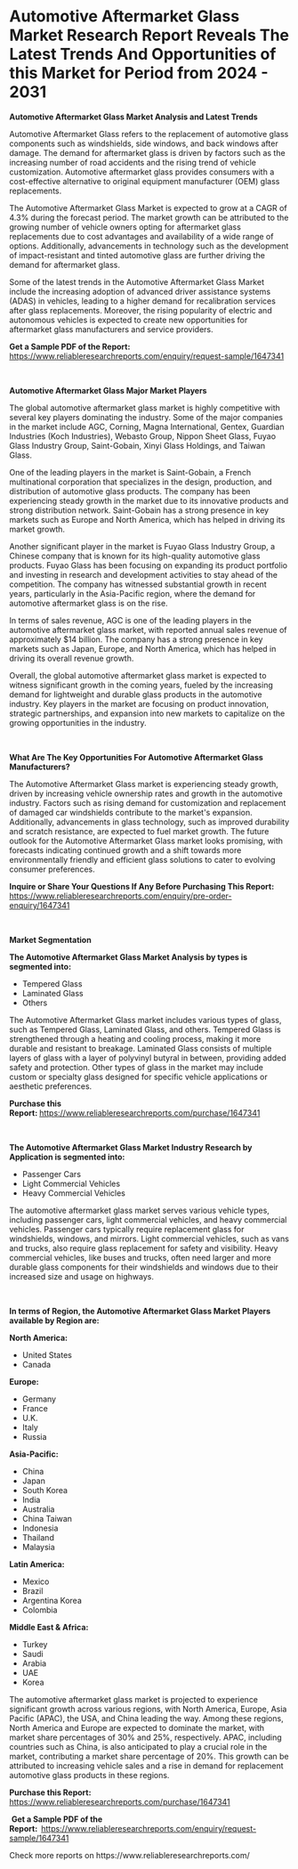 <p><h1>Automotive Aftermarket Glass Market Research Report Reveals The Latest Trends And Opportunities of this Market for Period from 2024 - 2031</h1></p><p><strong>Automotive Aftermarket Glass Market Analysis and Latest Trends</strong></p>
<p><p>Automotive Aftermarket Glass refers to the replacement of automotive glass components such as windshields, side windows, and back windows after damage. The demand for aftermarket glass is driven by factors such as the increasing number of road accidents and the rising trend of vehicle customization. Automotive aftermarket glass provides consumers with a cost-effective alternative to original equipment manufacturer (OEM) glass replacements.</p><p>The Automotive Aftermarket Glass Market is expected to grow at a CAGR of 4.3% during the forecast period. The market growth can be attributed to the growing number of vehicle owners opting for aftermarket glass replacements due to cost advantages and availability of a wide range of options. Additionally, advancements in technology such as the development of impact-resistant and tinted automotive glass are further driving the demand for aftermarket glass.</p><p>Some of the latest trends in the Automotive Aftermarket Glass Market include the increasing adoption of advanced driver assistance systems (ADAS) in vehicles, leading to a higher demand for recalibration services after glass replacements. Moreover, the rising popularity of electric and autonomous vehicles is expected to create new opportunities for aftermarket glass manufacturers and service providers.</p></p>
<p><strong>Get a Sample PDF of the Report:&nbsp;</strong> <a href="https://www.reliableresearchreports.com/enquiry/request-sample/1647341">https://www.reliableresearchreports.com/enquiry/request-sample/1647341</a></p>
<p>&nbsp;</p>
<p><strong>Automotive Aftermarket Glass Major Market Players</strong></p>
<p><p>The global automotive aftermarket glass market is highly competitive with several key players dominating the industry. Some of the major companies in the market include AGC, Corning, Magna International, Gentex, Guardian Industries (Koch Industries), Webasto Group, Nippon Sheet Glass, Fuyao Glass Industry Group, Saint-Gobain, Xinyi Glass Holdings, and Taiwan Glass.</p><p>One of the leading players in the market is Saint-Gobain, a French multinational corporation that specializes in the design, production, and distribution of automotive glass products. The company has been experiencing steady growth in the market due to its innovative products and strong distribution network. Saint-Gobain has a strong presence in key markets such as Europe and North America, which has helped in driving its market growth.</p><p>Another significant player in the market is Fuyao Glass Industry Group, a Chinese company that is known for its high-quality automotive glass products. Fuyao Glass has been focusing on expanding its product portfolio and investing in research and development activities to stay ahead of the competition. The company has witnessed substantial growth in recent years, particularly in the Asia-Pacific region, where the demand for automotive aftermarket glass is on the rise.</p><p>In terms of sales revenue, AGC is one of the leading players in the automotive aftermarket glass market, with reported annual sales revenue of approximately $14 billion. The company has a strong presence in key markets such as Japan, Europe, and North America, which has helped in driving its overall revenue growth.</p><p>Overall, the global automotive aftermarket glass market is expected to witness significant growth in the coming years, fueled by the increasing demand for lightweight and durable glass products in the automotive industry. Key players in the market are focusing on product innovation, strategic partnerships, and expansion into new markets to capitalize on the growing opportunities in the industry.</p></p>
<p>&nbsp;</p>
<p><strong>What Are The Key Opportunities For Automotive Aftermarket Glass Manufacturers?</strong></p>
<p><p>The Automotive Aftermarket Glass market is experiencing steady growth, driven by increasing vehicle ownership rates and growth in the automotive industry. Factors such as rising demand for customization and replacement of damaged car windshields contribute to the market's expansion. Additionally, advancements in glass technology, such as improved durability and scratch resistance, are expected to fuel market growth. The future outlook for the Automotive Aftermarket Glass market looks promising, with forecasts indicating continued growth and a shift towards more environmentally friendly and efficient glass solutions to cater to evolving consumer preferences.</p></p>
<p><strong>Inquire or Share Your Questions If Any Before Purchasing This Report:</strong> <a href="https://www.reliableresearchreports.com/enquiry/pre-order-enquiry/1647341">https://www.reliableresearchreports.com/enquiry/pre-order-enquiry/1647341</a></p>
<p>&nbsp;</p>
<p><strong>Market Segmentation</strong></p>
<p><strong>The Automotive Aftermarket Glass Market Analysis by types is segmented into:</strong></p>
<p><ul><li>Tempered Glass</li><li>Laminated Glass</li><li>Others</li></ul></p>
<p><p>The Automotive Aftermarket Glass market includes various types of glass, such as Tempered Glass, Laminated Glass, and others. Tempered Glass is strengthened through a heating and cooling process, making it more durable and resistant to breakage. Laminated Glass consists of multiple layers of glass with a layer of polyvinyl butyral in between, providing added safety and protection. Other types of glass in the market may include custom or specialty glass designed for specific vehicle applications or aesthetic preferences.</p></p>
<p><strong>Purchase this Report:&nbsp;</strong><a href="https://www.reliableresearchreports.com/purchase/1647341">https://www.reliableresearchreports.com/purchase/1647341</a></p>
<p>&nbsp;</p>
<p><strong>The Automotive Aftermarket Glass Market Industry Research by Application is segmented into:</strong></p>
<p><ul><li>Passenger Cars</li><li>Light Commercial Vehicles</li><li>Heavy Commercial Vehicles</li></ul></p>
<p><p>The automotive aftermarket glass market serves various vehicle types, including passenger cars, light commercial vehicles, and heavy commercial vehicles. Passenger cars typically require replacement glass for windshields, windows, and mirrors. Light commercial vehicles, such as vans and trucks, also require glass replacement for safety and visibility. Heavy commercial vehicles, like buses and trucks, often need larger and more durable glass components for their windshields and windows due to their increased size and usage on highways.</p></p>
<p>&nbsp;</p>
<p><strong>In terms of Region, the Automotive Aftermarket Glass Market Players available by Region are:</strong></p>
<p>
    <p> <strong> North America: </strong>
        <ul>
            <li>United States</li>
            <li>Canada</li>
        </ul>
        </p> 
    <p> <strong> Europe: </strong>
        <ul>
            <li>Germany</li>
            <li>France</li>
            <li>U.K.</li>
            <li>Italy</li>
            <li>Russia</li>
        </ul>
        </p> 
    <p> <strong> Asia-Pacific: </strong>
        <ul>
            <li>China</li>
            <li>Japan</li>
            <li>South Korea</li>
            <li>India</li>
            <li>Australia</li>
            <li>China Taiwan</li>
            <li>Indonesia</li>
            <li>Thailand</li>
            <li>Malaysia</li>
        </ul>
        </p> 
    <p> <strong> Latin America: </strong>
        <ul>
            <li>Mexico</li>
            <li>Brazil</li>
            <li>Argentina Korea</li>
            <li>Colombia</li>
        </ul>
        </p> 
    <p> <strong> Middle East & Africa: </strong>
        <ul>
            <li>Turkey</li>
            <li>Saudi</li>
            <li>Arabia</li>
            <li>UAE</li>
            <li>Korea</li>
        </ul>
    </p>
    </p>
<p><p>The automotive aftermarket glass market is projected to experience significant growth across various regions, with North America, Europe, Asia Pacific (APAC), the USA, and China leading the way. Among these regions, North America and Europe are expected to dominate the market, with market share percentages of 30% and 25%, respectively. APAC, including countries such as China, is also anticipated to play a crucial role in the market, contributing a market share percentage of 20%. This growth can be attributed to increasing vehicle sales and a rise in demand for replacement automotive glass products in these regions.</p></p>
<p><strong>Purchase this Report: </strong><a href="https://www.reliableresearchreports.com/purchase/1647341">https://www.reliableresearchreports.com/purchase/1647341</a></p>
<p>&nbsp;<strong>Get a Sample PDF of the Report:&nbsp;&nbsp;</strong><a href="https://www.reliableresearchreports.com/enquiry/request-sample/1647341">https://www.reliableresearchreports.com/enquiry/request-sample/1647341</a></p>
<p><strong></strong></p>
<p>Check more reports on https://www.reliableresearchreports.com/</p>
